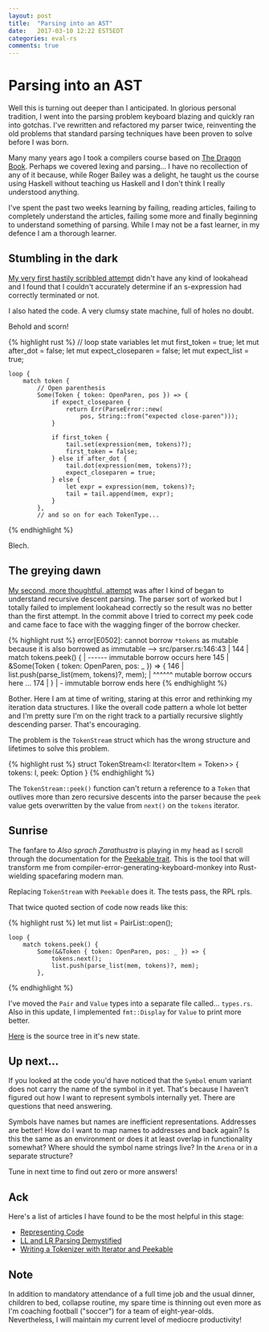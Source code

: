 ```yaml
---
layout: post
title:  "Parsing into an AST"
date:   2017-03-10 12:22 EST5EDT
categories: eval-rs
comments: true
---
```


# Parsing into an AST

Well this is turning out deeper than I anticipated.
In glorious personal tradition, I went into the parsing problem keyboard blazing
and quickly ran into gotchas. I've rewritten and refactored my parser twice,
reinventing the old problems that standard parsing techniques have been
proven to solve before I was born.

Many many years ago I took a compilers course based on
[The Dragon Book](https://en.wikipedia.org/wiki/Compilers:_Principles,_Techniques,_and_Tools#First_edition).
Perhaps we covered lexing and parsing... I have no recollection of any of it
because, while Roger Bailey was a delight, he taught us the course using
Haskell without teaching us Haskell and I don't think I really understood anything.

I've spent the past two weeks learning by failing, reading articles,
failing to completely understand the articles, failing some more and finally
beginning to understand something of parsing. While I may not be a fast learner,
in my defence I am a thorough learner.

## Stumbling in the dark

[My very first hastily scribbled attempt](https://github.com/pliniker/eval-rs/blob/bad_parser/src/parser.rs#L47)
didn't have any kind of lookahead and I found that I
couldn't accurately determine if an s-expression had correctly terminated or not.

I also hated the code. A very clumsy state machine, full of holes no doubt.

Behold and scorn!

{% highlight rust %}
    // loop state variables
    let mut first_token = true;
    let mut after_dot = false;
    let mut expect_closeparen = false;
    let mut expect_list = true;

    loop {
        match token {
            // Open parenthesis
            Some(Token { token: OpenParen, pos }) => {
                if expect_closeparen {
                    return Err(ParseError::new(
                        pos, String::from("expected close-paren")));
                }

                if first_token {
                    tail.set(expression(mem, tokens)?);
                    first_token = false;
                } else if after_dot {
                    tail.dot(expression(mem, tokens)?);
                    expect_closeparen = true;
                } else {
                    let expr = expression(mem, tokens)?;
                    tail = tail.append(mem, expr);
                }
            },
            // and so on for each TokenType...
{% endhighlight %}

Blech.

## The greying dawn

[My second, more thoughtful, attempt](https://github.com/pliniker/eval-rs/blob/bad_parser_lookahead/src/parser.rs#L131)
was after I kind of began to understand recursive descent parsing. The parser
sort of worked but I totally failed to implement lookahead correctly so the
result was no better than the first attempt. In the commit above I tried to
correct my peek code and came face to face with the wagging finger of the borrow
checker.

{% highlight rust %}
error[E0502]: cannot borrow `*tokens` as mutable because it is also borrowed as immutable
   --> src/parser.rs:146:43
    |
144 |         match tokens.peek() {
    |               ------ immutable borrow occurs here
145 |             &Some(Token { token: OpenParen, pos: _ }) => {
146 |                 list.push(parse_list(mem, tokens)?, mem);
    |                                           ^^^^^^ mutable borrow occurs here
...
174 |         }
    |         - immutable borrow ends here
{% endhighlight %}

Bother. Here I am at time of writing, staring at this error and rethinking my
iteration data structures. I like the overall code pattern a whole lot better and
I'm pretty sure I'm on the right track to a partially recursive slightly
descending parser. That's encouraging.

The problem is the `TokenStream` struct which has the wrong structure and lifetimes
to solve this problem.

{% highlight rust %}
struct TokenStream<I: Iterator<Item = Token>> {
    tokens: I,
    peek: Option<Token>
}
{% endhighlight %}

The `TokenStream::peek()` function can't return a reference
to a `Token` that outlives more than zero recursive descents into the parser
because the `peek` value gets overwritten by the value from `next()` on the `tokens`
iterator.

## Sunrise

The fanfare to *Also sprach Zarathustra* is playing in my head as I scroll through
the documentation for the [Peekable trait](https://doc.rust-lang.org/std/iter/struct.Peekable.html).
This is the tool that will transform me from compiler-error-generating-keyboard-monkey
into Rust-wielding spacefaring modern man.

Replacing `TokenStream` with `Peekable` does it. The tests pass, the RPL rpls.

That twice quoted section of code now reads like this:

{% highlight rust %}
    let mut list = PairList::open();

    loop {
        match tokens.peek() {
            Some(&&Token { token: OpenParen, pos: _ }) => {
                tokens.next();
                list.push(parse_list(mem, tokens)?, mem);
            },
{% endhighlight %}

I've moved the `Pair` and `Value` types into a separate file called... `types.rs`.
Also in this update, I implemented `fmt::Display` for `Value` to print more better.

[Here](https://github.com/pliniker/eval-rs/tree/parser) is the source tree in it's
new state.

## Up next...

If you looked at the code you'd have noticed that the `Symbol` enum variant does not
carry the name of the symbol in it yet. That's because I haven't figured out how I
want to represent symbols internally yet. There are questions that need answering.

Symbols have names but names are inefficient representations. Addresses are better!
How do I want to map names to addresses and back again? Is this the same as an
environment or does it at least overlap in functionality somewhat? Where should the
symbol name strings live? In the `Arena` or in a separate structure?

Tune in next time to find out zero or more answers!

## Ack

Here's a list of articles I have found to be the most helpful in this stage:

* [Representing Code](http://www.craftinginterpreters.com/representing-code.html)
* [LL and LR Parsing Demystified](http://blog.reverberate.org/2013/07/ll-and-lr-parsing-demystified.html)
* [Writing a Tokenizer with Iterator and Peekable](http://keepcalmandlearnrust.com/2016/08/iterator-and-peekable/)

## Note

In addition to mandatory attendance of a full time job and the usual dinner, children to bed, collapse
routine, my spare time is thinning out even more as I'm coaching football ("soccer") for a team
of eight-year-olds. Nevertheless, I will maintain my current level of mediocre productivity!
